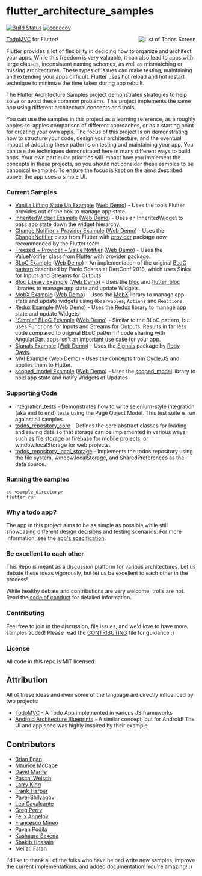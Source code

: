 # flutter_architecture_samples

[![Build Status](https://github.com/brianegan/flutter_architecture_samples/actions/workflows/analyze_test_build.yml/badge.svg?branch=main)](https://github.com/brianegan/flutter_architecture_samples/actions/workflows/analyze_test_build.ymll)
[![codecov](https://codecov.io/gh/brianegan/flutter_architecture_samples/branch/main/graph/badge.svg)](https://codecov.io/gh/brianegan/flutter_architecture_samples)

<img align="right" src="assets/todo-list.png" alt="List of Todos Screen">

[TodoMVC](http://todomvc.com) for Flutter!

Flutter provides a lot of flexibility in deciding how to organize and architect
your apps. While this freedom is very valuable, it can also lead to apps with
large classes, inconsistent naming schemes, as well as mismatching or missing
architectures. These types of issues can make testing, maintaining and extending
your apps difficult. Flutter uses hot reload and hot restart technique to minimize
the time taken during app rebuilt.

The Flutter Architecture Samples project demonstrates strategies to help solve
or avoid these common problems. This project implements the same app using
different architectural concepts and tools.

You can use the samples in this project as a learning reference, as a roughly
apples-to-apples comparison of different approaches, or as a starting point for
creating your own apps. The focus of this project is on demonstrating how to
structure your code, design your architecture, and the eventual impact of
adopting these patterns on testing and maintaining your app. You can use the
techniques demonstrated here in many different ways to build apps. Your own
particular priorities will impact how you implement the concepts in these
projects, so you should not consider these samples to be canonical examples. To
ensure the focus is kept on the aims described above, the app uses a simple UI.

### Current Samples

- [Vanilla Lifting State Up Example](vanilla) ([Web Demo](https://fas-vanilla.netlify.app)) - Uses the tools Flutter provides out of the box to manage app state.
- [InheritedWidget Example](inherited_widget) ([Web Demo](https://fas-inherited-widget.netlify.app)) - Uses an InheritedWidget to pass app state down the widget hierarchy.
- [Change Notifier + Provider Example](change_notifier_provider) ([Web Demo](https://fas-change-notifier-provider.netlify.app)) - Uses the [ChangeNotifier](https://api.flutter.dev/flutter/foundation/ChangeNotifier-class.html) class from Flutter with [provider](https://pub.dev/packages/provider) package now recommended by the Flutter team.
- [Freezed + Provider + Value Notifier](freezed_provider_value_notifier) ([Web Demo](https://fas-freezed-provider-value-notifier.netlify.app)) - Uses the [ValueNotifier](https://api.flutter.dev/flutter/foundation/ValueNotifier-class.html) class from Flutter with [provider](https://pub.dev/packages/provider) package.
- [BLoC Example](bloc_flutter) ([Web Demo](https://fas-bloc-flutter.netlify.app/)) - An implementation of the original [BLoC pattern](https://www.youtube.com/watch?v=PLHln7wHgPE&list=PLOU2XLYxmsIIJr3vjxggY7yGcGO7i9BK5&index=13) described by Paolo Soares at DartConf 2018, which uses Sinks for Inputs and Streams for Outputs
- [Bloc Library Example](bloc_library) ([Web Demo](https://fas-bloc-library.netlify.app)) - Uses the [bloc](https://pub.dartlang.org/packages/bloc) and [flutter_bloc](https://pub.dartlang.org/packages/flutter_bloc) libraries to manage app state and update Widgets.
- [MobX Example](mobx) ([Web Demo](https://fas-mobx.netlify.app)) - Uses the [MobX](https://pub.dev/packages/mobx) library to manage app state and update widgets using `Observables`, `Actions` and `Reactions`.
- [Redux Example](redux) ([Web Demo](https://fas-redux.netlify.app)) - Uses the [Redux](https://pub.dartlang.org/packages/redux) library to manage app state and update Widgets
- ["Simple" BLoC Example](simple_bloc_flutter) ([Web Demo](https://fas-simple-bloc.netlify.app/)) - Similar to the BLoC pattern, but uses Functions for Inputs and Streams for Outputs. Results in far less code compared to original BLoC pattern if code sharing with AngularDart apps isn't an important use case for your app.
- [Signals Example](signals) ([Web Demo](https://fas-signals.netlify.app)) - Uses the [Signals](https://pub.dev/packages/signals) package by [Rody Davis](https://pub.dev/publishers/rodydavis.com/packages).
- [MVI Example](mvi_flutter) ([Web Demo](https://fas-mvi.netlify.app)) - Uses the concepts from [Cycle.JS](https://cycle.js.org/) and applies them to Flutter.
- [scoped_model Example](scoped_model) ([Web Demo](https://fas-scoped-model.netlify.app)) - Uses the [scoped_model](https://pub.dartlang.org/packages/scoped_model) library to hold app state and notify Widgets of Updates

### Supporting Code

- [integration_tests](integration_tests) - Demonstrates how to write
selenium-style integration (aka end to end) tests using the Page Object Model.
This test suite is run against all samples.
- [todos_repository_core](todos_repository_core) - Defines the core abstract
classes for loading and saving data so that storage can be implemented in
various ways, such as file storage or firebase for mobile projects, or
window.localStorage for web projects.
- [todos_repository_local_storage](todos_repository_local_storage) - Implements
the todos repository using the file system, window.localStorage, and
SharedPreferences as the data source.

### Running the samples

```
cd <sample_directory>
flutter run 
```

### Why a todo app?

The app in this project aims to be as simple as possible while still showcasing
different design decisions and testing scenarios. For more information, see the
[app's specification](app_spec.md).

### Be excellent to each other

This Repo is meant as a discussion platform for various architectures. Let us
debate these ideas vigorously, but let us be excellent to each other in the
process!

While healthy debate and contributions are very welcome, trolls are not. Read
the [code of conduct](code-of-conduct.md) for detailed information.

### Contributing

Feel free to join in the discussion, file issues, and we'd love to have more
samples added! Please read the [CONTRIBUTING](CONTRIBUTING.md) file for guidance
:)

### License

All code in this repo is MIT licensed.

## Attribution

All of these ideas and even some of the language are directly influenced by two
projects:

- [TodoMVC](http://todomvc.com) - A Todo App implemented in various JS frameworks
- [Android Architecture Blueprints](https://github.com/googlesamples/android-architecture) - A similar concept, but for Android! The UI and app spec was highly inspired by their example.

## Contributors

- [Brian Egan](https://github.com/brianegan)
- [Maurice McCabe](https://github.com/mmcc007)
- [David Marne](https://github.com/davidmarne)
- [Pascal Welsch](https://github.com/passsy)
- [Larry King](https://github.com/kinggolf)
- [Frank Harper](https://github.com/franklinharper)
- [Pavel Shilyagov](https://github.com/p69)
- [Leo Cavalcante](https://github.com/leocavalcante)
- [Greg Perry](https://github.com/AndriousSolutions)
- [Felix Angelov](https://github.com/felangel)
- [Francesco Mineo](https://github.com/frideosapps)
- [Pavan Podila](https://github.com/pavanpodila)
- [Kushagra Saxena](https://github.com/kush3107)
- [Shakib Hossain](https://github.com/shakib609)
- [Mellati Fatah](https://github.com/GIfatahTH)

I'd like to thank all of the folks who have helped write new samples, improve
the current implementations, and added documentation! You're amazing! :)
